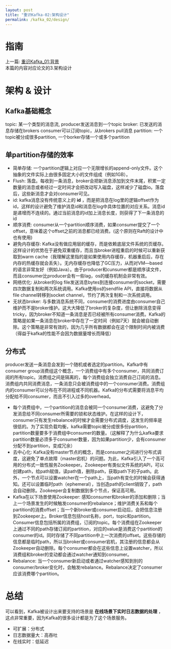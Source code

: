 ```yaml
---
layout: post
title: "重识Kafka-02:架构设计"
permalink: /kafka_02/design/
---
```


# 指南
上一篇: [重识Kafka_01:背景](https://spikeryang.github.io/kafka_01/background/)  
本篇的内容对应论文的3.架构设计

# 架构 & 设计
## Kafka基础概念
topic: 某一个类型的消息流, producer发送消息到一个topic
broker: 已发送的消息存储在brokers
consumer可以订阅topic，从brokers pull消息
partition: 一个topic被分成很多partition, 一个borker存储一个或多个partition

## 单partition存储的效率
- 简单存储: 一个partition逻辑上对应一个无限增长的append-only文件。这个抽象的文件实际上由很多固定大小的文件组成（例如1GB）。
- Flush: 落盘。每收到一条消息，broker会把新消息添加到文件末尾，积累一定数量的消息或者经过一定时间才会把改动写入磁盘，这样减少了磁盘io。落盘后，这些新消息才会对consumer可见。
- id: kafka消息没有传统意义上的 **id** ，而是把消息在log里的逻辑offset作为id，这样的设计避免了维护消息id和消息在log中具体位置的对应关系。消息id是递增而不连续的。通过当前消息的id加上消息长度，则获得了下一条消息的id
- 顺序消费: consumer从一个partition顺序消费，如果consumer提交了一个offset，意味着这个offset之前的消息都已经消费。(这个原则在Raft的设计中也有使用)
- 避免内存缓存: Kafka没有做应用层的缓存，而是依赖底层文件系统的页缓存。这样设计的优势在于避免双重缓存，而且当broker进程重启的时候可以重新获取到warm cache（我理解这里指的是如果使用内存缓存，机器重启后，存在内存的热缓存就会丢失）。无内存缓存也降低了GC压力，从而对VM—based的语言非常友好（例如Java）。由于producer和cunsumer都是顺序读文件，而且consumer比producer会有一些lag，os的缓存机制会非常有效。
- 网络优化: 从broker的log file发送消息bytes到连接consumer的socket，需要四次数据复制和两次系统调用。Kafka使用os的sendfile API，直接将数据从file channel转移到socket channel，节约了两次复制和一次系统调用。
- 无状态broker: 与多数消息系统不同，consumer的消费进度由consumer自己维护而不是broker维护。这大大降低了broker的复杂度，但让删除消息变得tricky，因为broker不知道一条消息是否已经被所有consumer消费。Kafka的策略是如果一条消息在broker中存在了一定时间（例如7天）就会被自动删除。这个策略是非常有效的，因为几乎所有数据都会在这个限制时间内被消费（得益于kafka的性能不会因为数据量增长而降低）  

## 分布式
producer发送一条消息会发到一个随机或者选定的partition。Kafka中有consumer group消费组这个概念，一个消费组中有多个consumer，共同消费订阅的所有topic。消费组之间是隔离的，每个消费组会独立消费自己订阅的消息。消费组内共同消费消息，一条消息只会被消费组中的一个consumer消费。消费组内的consumer可以分布在不同进程或不同机器。Kafka的分布式需要将消息平均分配给不同consumer，而且不引入过多的overhead。  
- 每个消费组中，一个partition的消息会被同一个consumer消费，这避免了分发消息给不同consumer所需要的锁和状态维护。在这样的设计下，consumer只有发生rebalance的时候才会需要分布式调度，这发生的频率是很低的。为了实现负载均衡，kafka需要topic被分成很多份partition，partition数量要多于消费组中consumer的数量。（这解释了为什么kafka要求partition数量必须多于consumer数量，因为如果partition少，会有consumer分配不到partition，变成冗余）
- 去中心化: Kafka没有master节点的概念，而是consumer之间进行分布式调度，这避免了单点故障（master宕机）的问题。为此，Kafka引入了一个高可用的分布式一致性服务Zookeeper。Zookeeper有类似文件系统的API，可以创建path，给path赋值，读path值，删除path，获取path下的子path。此外，一个节点可以设置watcher在一个path上，当path有变化的时候会获得通知。还可以设置临时path（ephemeral），当创造path的client销毁了，path会自动删除。Zookeeper会复制数据到多个节点，保证高可用。
- Kafka在以下场景使用Zookeeper: 感知consumer和broker的添加和删除；当上一个场景发生的时候触发consumer的rebalance；维护消费关系和每个partition的消费offset；当一个新broker或consumer启动后，会把信息注册到Zookeeper上。Broker信息包括host名称，port，topic和partition。Consumer信息包括所属的消费组，订阅的topic。每个消费组在Zookeeper上通过不同的path存储订阅的partition，对应的value是消费这个partition的consumer的id。同时存储了不同partition中上一次消费的offset。这些存储的信息都是临时path，所以当broker或consumer宕机，其注册的信息都会从Zookeeper自动删除。每个consumer都会在这些信息上设置watcher，所以消费组和broker的变动都会通过watcher通知到consumer。
- Rebalance: 当一个consumer新启动或者通过watcher感知到别的consumer/broker变化时，会触发rebalance。Rebalance决定了consumer应该消费哪个partition。

# 总结
可以看到，Kafka被设计出来要支持的场景是 **在线场景下实时日志数据的处理** ，这点非常重要，因为Kafka的很多设计都是为了这个场景服务。
- 可扩展：分布式
- 日志数据量大：高吞吐
- 在线实时：低延迟
